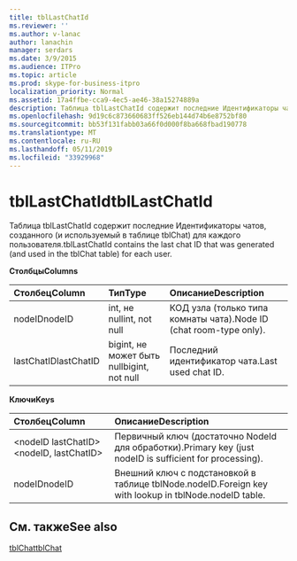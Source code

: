 ```yaml
---
title: tblLastChatId
ms.reviewer: ''
ms.author: v-lanac
author: lanachin
manager: serdars
ms.date: 3/9/2015
ms.audience: ITPro
ms.topic: article
ms.prod: skype-for-business-itpro
localization_priority: Normal
ms.assetid: 17a4ffbe-cca9-4ec5-ae46-38a15274889a
description: Таблица tblLastChatId содержит последние Идентификаторы чатов, созданного (и используемый в таблице tblChat) для каждого пользователя.
ms.openlocfilehash: 9d19c6c873660683ff526eb144d74b6e8752bf80
ms.sourcegitcommit: bb53f131fabb03a66f0d000f8ba668fbad190778
ms.translationtype: MT
ms.contentlocale: ru-RU
ms.lasthandoff: 05/11/2019
ms.locfileid: "33929968"
---
```

# <a name="tbllastchatid"></a><span data-ttu-id="5f89f-103">tblLastChatId</span><span class="sxs-lookup"><span data-stu-id="5f89f-103">tblLastChatId</span></span>
 
<span data-ttu-id="5f89f-104">Таблица tblLastChatId содержит последние Идентификаторы чатов, созданного (и используемый в таблице tblChat) для каждого пользователя.</span><span class="sxs-lookup"><span data-stu-id="5f89f-104">tblLastChatId contains the last chat ID that was generated (and used in the tblChat table) for each user.</span></span>
  
<span data-ttu-id="5f89f-105">**Столбцы**</span><span class="sxs-lookup"><span data-stu-id="5f89f-105">**Columns**</span></span>

|<span data-ttu-id="5f89f-106">**Столбец**</span><span class="sxs-lookup"><span data-stu-id="5f89f-106">**Column**</span></span>|<span data-ttu-id="5f89f-107">**Тип**</span><span class="sxs-lookup"><span data-stu-id="5f89f-107">**Type**</span></span>|<span data-ttu-id="5f89f-108">**Описание**</span><span class="sxs-lookup"><span data-stu-id="5f89f-108">**Description**</span></span>|
|:-----|:-----|:-----|
|<span data-ttu-id="5f89f-109">nodeID</span><span class="sxs-lookup"><span data-stu-id="5f89f-109">nodeID</span></span>  <br/> |<span data-ttu-id="5f89f-110">int, не null</span><span class="sxs-lookup"><span data-stu-id="5f89f-110">int, not null</span></span>  <br/> |<span data-ttu-id="5f89f-111">КОД узла (только типа комнаты чата).</span><span class="sxs-lookup"><span data-stu-id="5f89f-111">Node ID (chat room-type only).</span></span>  <br/> |
|<span data-ttu-id="5f89f-112">lastChatID</span><span class="sxs-lookup"><span data-stu-id="5f89f-112">lastChatID</span></span>  <br/> |<span data-ttu-id="5f89f-113">bigint, не может быть null</span><span class="sxs-lookup"><span data-stu-id="5f89f-113">bigint, not null</span></span>  <br/> |<span data-ttu-id="5f89f-114">Последний идентификатор чата.</span><span class="sxs-lookup"><span data-stu-id="5f89f-114">Last used chat ID.</span></span>  <br/> |
   
<span data-ttu-id="5f89f-115">**Ключи**</span><span class="sxs-lookup"><span data-stu-id="5f89f-115">**Keys**</span></span>

|<span data-ttu-id="5f89f-116">**Столбец**</span><span class="sxs-lookup"><span data-stu-id="5f89f-116">**Column**</span></span>|<span data-ttu-id="5f89f-117">**Описание**</span><span class="sxs-lookup"><span data-stu-id="5f89f-117">**Description**</span></span>|
|:-----|:-----|
|<span data-ttu-id="5f89f-118">\<nodeID lastChatID\></span><span class="sxs-lookup"><span data-stu-id="5f89f-118">\<nodeID, lastChatID\></span></span>  <br/> |<span data-ttu-id="5f89f-119">Первичный ключ (достаточно NodeId для обработки).</span><span class="sxs-lookup"><span data-stu-id="5f89f-119">Primary key (just nodeID is sufficient for processing).</span></span>  <br/> |
|<span data-ttu-id="5f89f-120">nodeID</span><span class="sxs-lookup"><span data-stu-id="5f89f-120">nodeID</span></span>  <br/> |<span data-ttu-id="5f89f-121">Внешний ключ с подстановкой в таблице tblNode.nodeID.</span><span class="sxs-lookup"><span data-stu-id="5f89f-121">Foreign key with lookup in tblNode.nodeID table.</span></span>  <br/> |
   
## <a name="see-also"></a><span data-ttu-id="5f89f-122">См. также</span><span class="sxs-lookup"><span data-stu-id="5f89f-122">See also</span></span>

[<span data-ttu-id="5f89f-123">tblChat</span><span class="sxs-lookup"><span data-stu-id="5f89f-123">tblChat</span></span>](tblchat.md)
